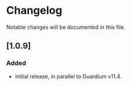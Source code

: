 # Changelog
Notable changes will be documented in this file.

 

## [1.0.9]

### Added
- Initial release, in parallel to Guardium v11.4.




